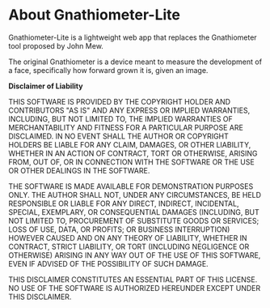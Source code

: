 # About Gnathiometer-Lite

Gnathiometer-Lite is a lightweight web app that replaces the Gnathiometer tool proposed by John Mew.

The original Gnathiometer is a device meant to measure the development of a face, specifically how forward grown it is, given an image.


**Disclaimer of Liability**

THIS SOFTWARE IS PROVIDED BY THE COPYRIGHT HOLDER AND CONTRIBUTORS "AS IS" AND ANY EXPRESS OR IMPLIED WARRANTIES, INCLUDING, BUT NOT LIMITED TO, THE IMPLIED WARRANTIES OF MERCHANTABILITY AND FITNESS FOR A PARTICULAR PURPOSE ARE DISCLAIMED. IN NO EVENT SHALL THE AUTHOR OR COPYRIGHT HOLDERS BE LIABLE FOR ANY CLAIM, DAMAGES, OR OTHER LIABILITY, WHETHER IN AN ACTION OF CONTRACT, TORT OR OTHERWISE, ARISING FROM, OUT OF, OR IN CONNECTION WITH THE SOFTWARE OR THE USE OR OTHER DEALINGS IN THE SOFTWARE.

THE SOFTWARE IS MADE AVAILABLE FOR DEMONSTRATION PURPOSES ONLY. THE AUTHOR SHALL NOT, UNDER ANY CIRCUMSTANCES, BE HELD RESPONSIBLE OR LIABLE FOR ANY DIRECT, INDIRECT, INCIDENTAL, SPECIAL, EXEMPLARY, OR CONSEQUENTIAL DAMAGES (INCLUDING, BUT NOT LIMITED TO, PROCUREMENT OF SUBSTITUTE GOODS OR SERVICES; LOSS OF USE, DATA, OR PROFITS; OR BUSINESS INTERRUPTION) HOWEVER CAUSED AND ON ANY THEORY OF LIABILITY, WHETHER IN CONTRACT, STRICT LIABILITY, OR TORT (INCLUDING NEGLIGENCE OR OTHERWISE) ARISING IN ANY WAY OUT OF THE USE OF THIS SOFTWARE, EVEN IF ADVISED OF THE POSSIBILITY OF SUCH DAMAGE.

THIS DISCLAIMER CONSTITUTES AN ESSENTIAL PART OF THIS LICENSE. NO USE OF THE SOFTWARE IS AUTHORIZED HEREUNDER EXCEPT UNDER THIS DISCLAIMER.


